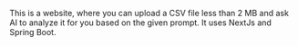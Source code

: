 This is a website, where you can upload a CSV file less than 2 MB and ask AI to analyze it for you based on the given prompt.
It uses NextJs and Spring Boot.
